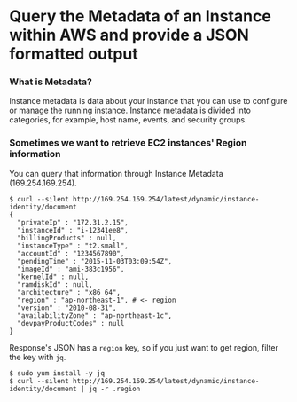 # Query the Metadata of an Instance within AWS and provide a JSON formatted output

### What is Metadata?

Instance metadata is data about your instance that you can use to configure or manage the running instance. Instance metadata is divided into categories, for example, host name, events, and security groups.

### Sometimes we want to retrieve EC2 instances' Region information

You can query that information through Instance Metadata (169.254.169.254).
```
$ curl --silent http://169.254.169.254/latest/dynamic/instance-identity/document
{
  "privateIp" : "172.31.2.15",
  "instanceId" : "i-12341ee8",
  "billingProducts" : null,
  "instanceType" : "t2.small",
  "accountId" : "1234567890",
  "pendingTime" : "2015-11-03T03:09:54Z",
  "imageId" : "ami-383c1956",
  "kernelId" : null,
  "ramdiskId" : null,
  "architecture" : "x86_64",
  "region" : "ap-northeast-1", # <- region
  "version" : "2010-08-31",
  "availabilityZone" : "ap-northeast-1c",
  "devpayProductCodes" : null
}
```
Response's JSON has a `region` key, so if you just want to get region, filter the key with `jq`.

```
$ sudo yum install -y jq
$ curl --silent http://169.254.169.254/latest/dynamic/instance-identity/document | jq -r .region
